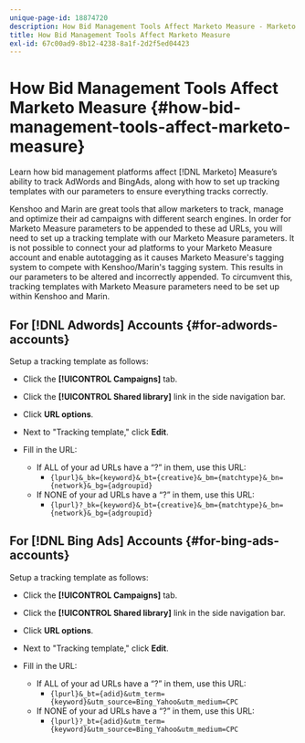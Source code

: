 ```yaml
---
unique-page-id: 18874720
description: How Bid Management Tools Affect Marketo Measure - Marketo Measure - Product Documentation
title: How Bid Management Tools Affect Marketo Measure
exl-id: 67c00ad9-8b12-4238-8a1f-2d2f5ed04423
---
```

# How Bid Management Tools Affect Marketo Measure {#how-bid-management-tools-affect-marketo-measure}

Learn how bid management platforms affect [!DNL Marketo] Measure’s ability to track AdWords and BingAds, along with how to set up tracking templates with our parameters to ensure everything tracks correctly.

Kenshoo and Marin are great tools that allow marketers to track, manage and optimize their ad campaigns with different search engines. In order for Marketo Measure parameters to be appended to these ad URLs, you will need to set up a tracking template with our Marketo Measure parameters. It is not possible to connect your ad platforms to your Marketo Measure account and enable autotagging as it causes Marketo Measure's tagging system to compete with Kenshoo/Marin's tagging system. This results in our parameters to be altered and incorrectly appended. To circumvent this, tracking templates with Marketo Measure parameters need to be set up within Kenshoo and Marin.

## For [!DNL Adwords] Accounts {#for-adwords-accounts}

Setup a tracking template as follows:

* Click the **[!UICONTROL Campaigns]** tab.
* Click the **[!UICONTROL Shared library]** link in the side navigation bar.
* Click **URL options**.
* Next to "Tracking template," click **Edit**.
* Fill in the URL:

   * If ALL of your ad URLs have a “?” in them, use this URL:
      * `{lpurl}&_bk={keyword}&_bt={creative}&_bm={matchtype}&_bn={network}&_bg={adgroupid}`
   * If NONE of your ad URLs have a “?” in them, use this URL:
      * `{lpurl}?_bk={keyword}&_bt={creative}&_bm={matchtype}&_bn={network}&_bg={adgroupid}`


## For [!DNL Bing Ads] Accounts {#for-bing-ads-accounts}

Setup a tracking template as follows:

* Click the **[!UICONTROL Campaigns]** tab.
* Click the **[!UICONTROL Shared library]** link in the side navigation bar.
* Click **URL options**.
* Next to "Tracking template," click **Edit**.
* Fill in the URL:

   * If ALL of your ad URLs have a “?” in them, use this URL:
      * `{lpurl}&_bt={adid}&utm_term={keyword}&utm_source=Bing_Yahoo&utm_medium=CPC`
   * If NONE of your ad URLs have a “?” in them, use this URL:
      * `{lpurl}?_bt={adid}&utm_term={keyword}&utm_source=Bing_Yahoo&utm_medium=CPC`
